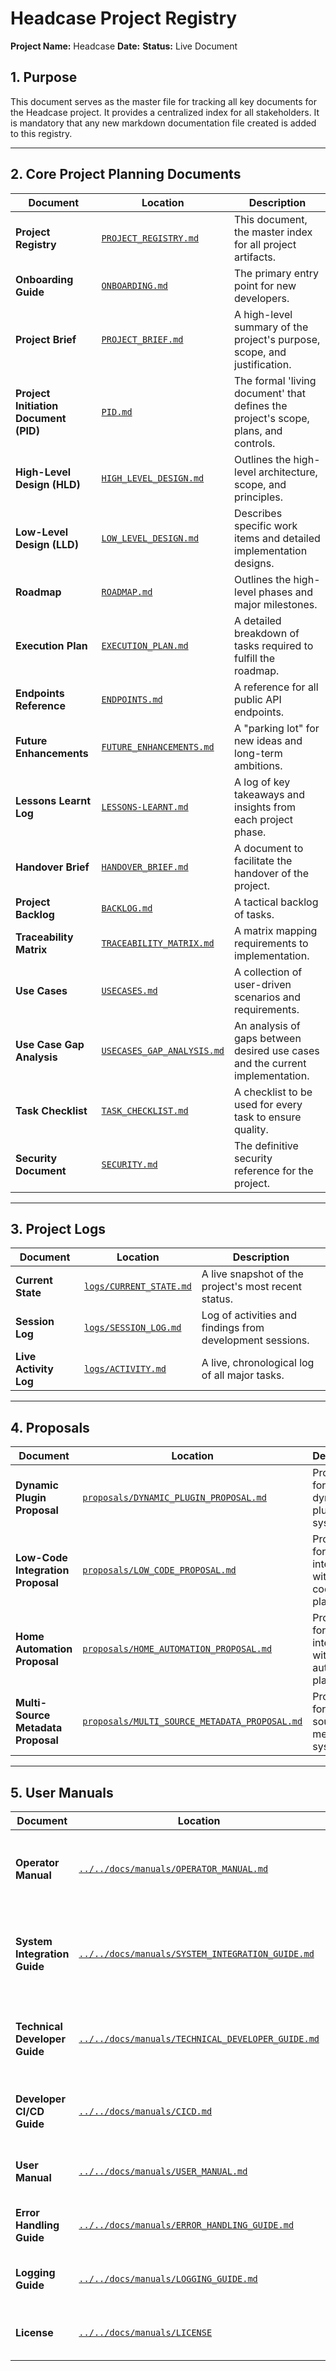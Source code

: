 # Headcase Project Registry

**Project Name:** Headcase
**Date:** <DATE>
**Status:** Live Document

## 1. Purpose

This document serves as the master file for tracking all key documents for the Headcase project. It provides a centralized index for all stakeholders. It is mandatory that any new markdown documentation file created is added to this registry.

---

## 2. Core Project Planning Documents

| Document | Location | Description |
|---|---|---|
| **Project Registry** | [`PROJECT_REGISTRY.md`](./PROJECT_REGISTRY.md) | This document, the master index for all project artifacts. |
| **Onboarding Guide** | [`ONBOARDING.md`](./ONBOARDING.md) | The primary entry point for new developers. |
| **Project Brief** | [`PROJECT_BRIEF.md`](./PROJECT_BRIEF.md) | A high-level summary of the project's purpose, scope, and justification. |
| **Project Initiation Document (PID)** | [`PID.md`](./PID.md) | The formal 'living document' that defines the project's scope, plans, and controls. |
| **High-Level Design (HLD)** | [`HIGH_LEVEL_DESIGN.md`](./HIGH_LEVEL_DESIGN.md) | Outlines the high-level architecture, scope, and principles. |
| **Low-Level Design (LLD)** | [`LOW_LEVEL_DESIGN.md`](./LOW_LEVEL_DESIGN.md) | Describes specific work items and detailed implementation designs. |
| **Roadmap** | [`ROADMAP.md`](./ROADMAP.md) | Outlines the high-level phases and major milestones. |
| **Execution Plan** | [`EXECUTION_PLAN.md`](./EXECUTION_PLAN.md) | A detailed breakdown of tasks required to fulfill the roadmap. |
| **Endpoints Reference** | [`ENDPOINTS.md`](./ENDPOINTS.md) | A reference for all public API endpoints. |
| **Future Enhancements** | [`FUTURE_ENHANCEMENTS.md`](./FUTURE_ENHANCEMENTS.md) | A "parking lot" for new ideas and long-term ambitions. |
| **Lessons Learnt Log** | [`LESSONS-LEARNT.md`](./LESSONS-LEARNT.md) | A log of key takeaways and insights from each project phase. |
| **Handover Brief** | [`HANDOVER_BRIEF.md`](./HANDOVER_BRIEF.md) | A document to facilitate the handover of the project. |
| **Project Backlog** | [`BACKLOG.md`](./BACKLOG.md) | A tactical backlog of tasks. |
| **Traceability Matrix** | [`TRACEABILITY_MATRIX.md`](./TRACEABILITY_MATRIX.md) | A matrix mapping requirements to implementation. |
| **Use Cases** | [`USECASES.md`](./USECASES.md) | A collection of user-driven scenarios and requirements. |
| **Use Case Gap Analysis** | [`USECASES_GAP_ANALYSIS.md`](./USECASES_GAP_ANALYSIS.md) | An analysis of gaps between desired use cases and the current implementation. |
| **Task Checklist** | [`TASK_CHECKLIST.md`](./TASK_CHECKLIST.md) | A checklist to be used for every task to ensure quality. |
| **Security Document** | [`SECURITY.md`](./SECURITY.md) | The definitive security reference for the project. |

---

## 3. Project Logs

| Document | Location | Description |
|---|---|---|
| **Current State** | [`logs/CURRENT_STATE.md`](./logs/CURRENT_STATE.md) | A live snapshot of the project's most recent status. |
| **Session Log** | [`logs/SESSION_LOG.md`](./logs/SESSION_LOG.md) | Log of activities and findings from development sessions. |
| **Live Activity Log** | [`logs/ACTIVITY.md`](./logs/ACTIVITY.md) | A live, chronological log of all major tasks. |

---

## 4. Proposals

| Document | Location | Description |
|---|---|---|
| **Dynamic Plugin Proposal** | [`proposals/DYNAMIC_PLUGIN_PROPOSAL.md`](./proposals/DYNAMIC_PLUGIN_PROPOSAL.md) | Proposal for a dynamic plugin system. |
| **Low-Code Integration Proposal** | [`proposals/LOW_CODE_PROPOSAL.md`](./proposals/LOW_CODE_PROPOSAL.md) | Proposal for integrating with low-code platforms. |
| **Home Automation Proposal** | [`proposals/HOME_AUTOMATION_PROPOSAL.md`](./proposals/HOME_AUTOMATION_PROPOSAL.md) | Proposal for integrating with home automation platforms. |
| **Multi-Source Metadata Proposal** | [`proposals/MULTI_SOURCE_METADATA_PROPOSAL.md`](./proposals/MULTI_SOURCE_METADATA_PROPOSAL.md) | Proposal for a multi-source metadata system. |

---

## 5. User Manuals

| Document | Location | Description |
|---|---|---|
| **Operator Manual** | [`../../docs/manuals/OPERATOR_MANUAL.md`](../../docs/manuals/OPERATOR_MANUAL.md) | Guidance for deploying, configuring, and maintaining the system. |
| **System Integration Guide** | [`../../docs/manuals/SYSTEM_INTEGRATION_GUIDE.md`](../../docs/manuals/SYSTEM_INTEGRATION_GUIDE.md) | Guide for external developers on integrating with the solution. |
| **Technical Developer Guide** | [`../../docs/manuals/TECHNICAL_DEVELOPER_GUIDE.md`](../../docs/manuals/TECHNICAL_DEVELOPER_GUIDE.md) | Guide for internal developers on setting up a local environment. |
| **Developer CI/CD Guide**| [`../../docs/manuals/CICD.md`](../../docs/manuals/CICD.md) | A technical guide to the CI/CD pipeline and local setup. |
| **User Manual** | [`../../docs/manuals/USER_MANUAL.md`](../../docs/manuals/USER_MANUAL.md) | A manual for end-users of the application. |
| **Error Handling Guide** | [`../../docs/manuals/ERROR_HANDLING_GUIDE.md`](../../docs/manuals/ERROR_HANDLING_GUIDE.md) | A developer guide for error handling. |
| **Logging Guide** | [`../../docs/manuals/LOGGING_GUIDE.md`](../../docs/manuals/LOGGING_GUIDE.md) | A developer guide for the logging framework. |
| **License** | [`../../docs/manuals/LICENSE`](../../docs/manuals/LICENSE) | The project's software license. |